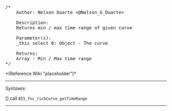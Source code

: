 <pre>/*
	Author: Nelson Duarte <@Nelson_G_Duarte>

	Description:
	Returns min / max time range of given curve

	Parameter(s):
	_this select 0: Object - The curve

	Returns:
	Array - Min / Max time range
*/</pre>*(Reference Wiki "placeholder")*<!-- Remove this after fill-in -->


---
*Syntaxes:*

[] call `BIS_fnc_richCurve_getTimeRange`

---
